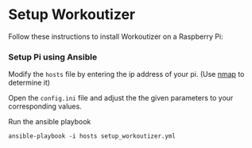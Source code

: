 # Setup Workoutizer

Follow these instructions to install Workoutizer on a Raspberry Pi:

### Setup Pi using Ansible

Modify the `hosts` file by entering the ip address of your pi. (Use [nmap](https://nmap.org/) to determine it)

Open the `config.ini` file and adjust the the given parameters to your corresponding values.

Run the ansible playbook

```shell script
ansible-playbook -i hosts setup_workoutizer.yml
```
